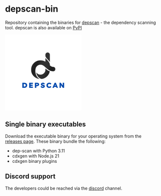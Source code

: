 # depscan-bin

Repository containing the binaries for [depscan](https://github.com/owasp-dep-scan/dep-scan) - the dependency scanning tool. depscan is also available on [PyPI](https://pypi.org/project/owasp-depscan/)

![Depscan logo](dep-scan.png)

## Single binary executables

Download the executable binary for your operating system from the [releases page](https://github.com/owasp-dep-scan/depscan-bin/releases). These binary bundle the following:

- dep-scan with Python 3.11
- cdxgen with Node.js 21
- cdxgen binary plugins

## Discord support

The developers could be reached via the [discord](https://discord.gg/DCNxzaeUpd) channel.
